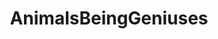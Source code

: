 ---
title: AnimalsBeingGeniuses
crosslinks:
- gifs
- slygifs
- theocho
- AskReddit
- funny
- WTF
- likeus
- aww
- NatureIsFuckingLit
---